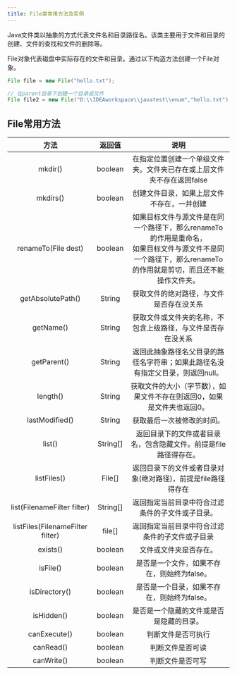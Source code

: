 ```yaml
---
title: File类常用方法及实例
---
```


Java文件类以抽象的方式代表文件名和目录路径名。该类主要用于文件和目录的创建、文件的查找和文件的删除等。

File对象代表磁盘中实际存在的文件和目录。通过以下构造方法创建一个File对象。

```java
File file = new File("hello.txt");

// 在parent目录下创建一个目录或文件
File file2 = new File("D:\\IDEAworkspace\\javatest\\enum","hello.txt");
```

## File常用方法

|           方法                | 返回值  |            说明              |
|:----------------------------:|:-------:|:----------------------------:|
|          mkdir()             |  boolean| 在指定位置创建一个单级文件夹。文件夹已存在或上层文件夹不存在返回false|
|          mkdirs()            |  boolean| 创建文件目录，如果上层文件不存在，一并创建 |
|          renameTo(File dest) |  boolean| 如果目标文件与源文件是在同一个路径下，那么renameTo的作用是重命名，<br> 如果目标文件与源文件不是同一个路径下，那么renameTo的作用就是剪切，而且还不能操作文件夹。|
|          getAbsolutePath()   |  String  |获取文件的绝对路径，与文件是否存在没关系  |
|          getName()           |  String |获取文件或文件夹的名称，不包含上级路径，与文件是否存在没关系    |
|          getParent()         |  String |返回此抽象路径名父目录的路径名字符串；如果此路径名没有指定父目录，则返回null。 |
|          length()            |  String |获取文件的大小（字节数），如果文件不存在则返回0，如果是文件夹也返回0。        |
|          lastModified()      |  String |获取最后一次被修改的时间。   |
|          list()              |  String[]| 返回目录下的文件或者目录名，包含隐藏文件。前提是file路径得存在。|
|          listFiles()         |  File[] |  返回目录下的文件或者目录对象(绝对路径)，前提是file路径得存在|
|   list(FilenameFilter filter)|  String[] | 返回指定当前目录中符合过滤条件的子文件或子目录。 |
|  listFiles(FilenameFilter filter)| file[] | 返回指定当前目录中符合过滤条件的子文件或子目录 |
|  exists()                    | boolean | 文件或文件夹是否存在。 |
|  isFile()  | boolean | 是否是一个文件，如果不存在，则始终为false。 |
|  isDirectory()| boolean | 是否是一个目录，如果不存在，则始终为false。|
| isHidden() | boolean | 是否是一个隐藏的文件或是否是隐藏的目录。 |
| canExecute()| boolean | 判断文件是否可执行 |
| canRead() | boolean | 判断文件是否可读 |
| canWrite() | boolean | 判断文件是否可写 |

 